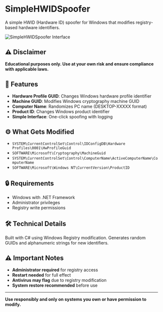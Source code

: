 # SimpleHWIDSpoofer

A simple HWID (Hardware ID) spoofer for Windows that modifies registry-based hardware identifiers.

![SimpleHWIDSpoofer Interface](https://raw.githubusercontent.com/Lufzys/SimpleHWIDSpoofer/main/simpleHwidSpoofer.PNG)

## ⚠️ Disclaimer

**Educational purposes only. Use at your own risk and ensure compliance with applicable laws.**

## 🚀 Features

- **Hardware Profile GUID**: Changes Windows hardware profile identifier
- **Machine GUID**: Modifies Windows cryptography machine GUID
- **Computer Name**: Randomizes PC name (DESKTOP-XXXXX format)
- **Product ID**: Changes Windows product identifier
- **Simple Interface**: One-click spoofing with logging

## ⚙️ What Gets Modified

- `SYSTEM\CurrentControlSet\Control\IDConfigDB\Hardware Profiles\0001\HwProfileGuid`
- `SOFTWARE\Microsoft\Cryptography\MachineGuid`
- `SYSTEM\CurrentControlSet\Control\ComputerName\ActiveComputerName\ComputerName`
- `SOFTWARE\Microsoft\Windows NT\CurrentVersion\ProductID`

## 🔒 Requirements

- Windows with .NET Framework
- Administrator privileges
- Registry write permissions

## 🛠️ Technical Details

Built with C# using Windows Registry modification. Generates random GUIDs and alphanumeric strings for new identifiers.

## ⚠️ Important Notes

- **Administrator required** for registry access
- **Restart needed** for full effect
- **Antivirus may flag** due to registry modification
- **System restore recommended** before use

---

**Use responsibly and only on systems you own or have permission to modify.**
